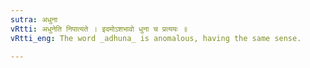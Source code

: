 ```yaml
---
sutra: अधुना
vRtti: अधुनेति निपात्यते । इदमोऽशभावो धुना च प्रत्ययः ॥
vRtti_eng: The word _adhuna_ is anomalous, having the same sense.

---
```

